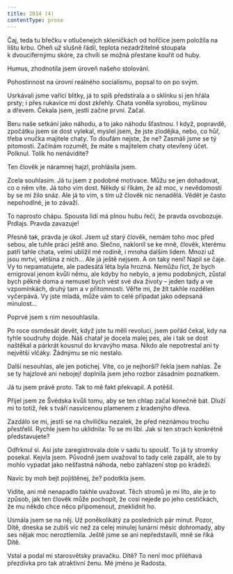 ```yaml
---
title: 2014 (4)
contentType: prose
---
```


Čaj, teda tu břečku v otlučenejch skleničkách od hořčice jsem položila na lištu krbu. Oheň už slušně řádil, teplota nezadržitelně stoupala k dvoucifernýmu skóre, za chvíli se možná přestane kouřit od huby.

Humus, zhodnotila jsem úroveň našeho stolování.

Pohostinnost na úrovni reálného socialismu, popsal to on po svým.

Usrkávali jsme vařící blitky, já to spíš předstírala a o sklínku si jen hřála prsty; i přes rukavice mi dost zkřehly. Chata voněla syrobou, myšinou a dřevem. Čekala jsem, jestli začne první. Začal.

Beru naše setkání jako náhodu, a to jako náhodu šťastnou. I když, popravdě, zpočátku jsem se dost vylekal, myslel jsem, že jste zlodějka, nebo, co hůř, třeba vnučka majitele chaty. To doufám nejste, že ne? Zasmáli jsme se tý pitomosti. Začínám rozumět, že máte s majitelem chaty otevřený účet. Polknul. Tolik ho nenávidíte?

Ten člověk je náramnej hajzl, prohlásila jsem.

Zcela souhlasím. Já tu jsem z podobné motivace. Můžu se jen dohadovat, co o něm víte. Já toho vím dost. Někdy si říkám, že až moc, v nevědomosti by se mi žilo snáz. Ale já to vím, s tím už člověk nic nenadělá. Vědět je často nepohodlné, je to závaží.

To naprosto chápu. Spousta lidí má plnou hubu řečí, že pravda osvobozuje. Prdlajs. Pravda zavazuje!

Přesně tak, pravda je úkol. Jsem už starý člověk, nemám toho moc před sebou, ale tuhle práci ještě ano. Slečno, naklonil se ke mně, člověk, kterému patří tahle chata, velmi ublížil mé rodině, i mnoha dalším lidem. Mnozí už jsou mrtví, většina z nich… Ale já ještě nejsem. A on taky není! Napil se čaje. Vy to nepamatujete, ale padesátá léta byla hrozná. Nemůžu říct, že bych emigroval jenom kvůli němu, ale kdyby ho nebylo, a jemu podobných, zůstal bych pěkně doma a nemusel bych vést své dva životy – jeden tady a ve vzpomínkách, druhý tam a v přítomnosti. Věřte mi, že žít takhle rozdělen vyčerpává. Vy jste mladá, může vám to celé připadat jako odepsaná minulost…

Poprvé jsem s nim nesouhlasila.

Po roce osmdesát devět, když jste tu měli revoluci, jsem pořád čekal, kdy na tyhle soudruhy dojde. Náš chatař je docela malej pes, ale i tak se dost naštěkal a párkrát kousnul do krvavýho masa. Nikdo ale nepotrestal ani ty největší vlčáky. Žádnýmu se nic nestalo.

Další nesouhlas, ale jen potichej. Víte, co je nejhorší? řekla jsem nahlas. Že se ty hajzlové ani nebojej! doplnila jsem jeho rozbor zásadním poznatkem.

Já tu jsem právě proto. Tak to mě fakt překvapil. A potěšil.

Přijel jsem ze Švédska kvůli tomu, aby se ten chlap začal konečně bát. Dluží mi to totiž, řek s tváří nasvícenou plamenem z kradenýho dřeva.

Zazdálo se mi, jestli se na chviličku nezalek, že před neznámou trochu přestřelil. Rychle jsem ho uklidnila: To se mi líbí. Jak si ten strach konkrétně představujete?

Odfrknul si. Asi jste zaregistrovala dole v sadu tu spoušť. To já ty stromky posekal. Kejvla jsem. Původně jsem uvažoval to tady celé zapálit, ale to by mohlo vypadat jako nešťastná náhoda, nebo zahlazení stop po krádeži.

Navíc by moh bejt pojištěnej, že? podotkla jsem.

Vidíte, ani mě nenapadlo takhle uvažovat. Těch stromů je mi líto, ale je to způsob, jak ten člověk může pochopit, že cosi nejede po jeho cestičkách, že mu někdo chce něco připomenout, zneklidnit ho.

Usmála jsem se na něj. Už poněkolikátý za posledních pár minut. Pozor, Dítě, dneska se zubíš víc než za celej minulej lunární měsíc dohromady, aby ses nějak moc neroztlemila. Ještě jsme se ani nepředstavili, mně se říká Dítě.

Vstal a podal mi starosvětsky pravačku. Dítě? To není moc přiléhavá přezdívka pro tak atraktivní ženu. Mé jméno je Radosta.
